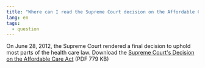 ```yaml
---
title: "Where can I read the Supreme Court decision on the Affordable Care Act?"
lang: en
tags:
  - question
---
```

On June 28, 2012, the Supreme Court rendered a final decision to uphold most parts of the health care law.
Download the [Supreme Court's Decision on the Affordable Care Act](http://www.supremecourt.gov/opinions/11pdf/11-393c3a2.pdf) (PDF 779 KB)
